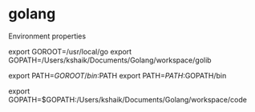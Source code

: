 # golang

Environment properties

export GOROOT=/usr/local/go
export GOPATH=/Users/kshaik/Documents/Golang/workspace/golib

export PATH=$GOROOT/bin:$PATH
export PATH=$PATH:$GOPATH/bin

export GOPATH=$GOPATH:/Users/kshaik/Documents/Golang/workspace/code
